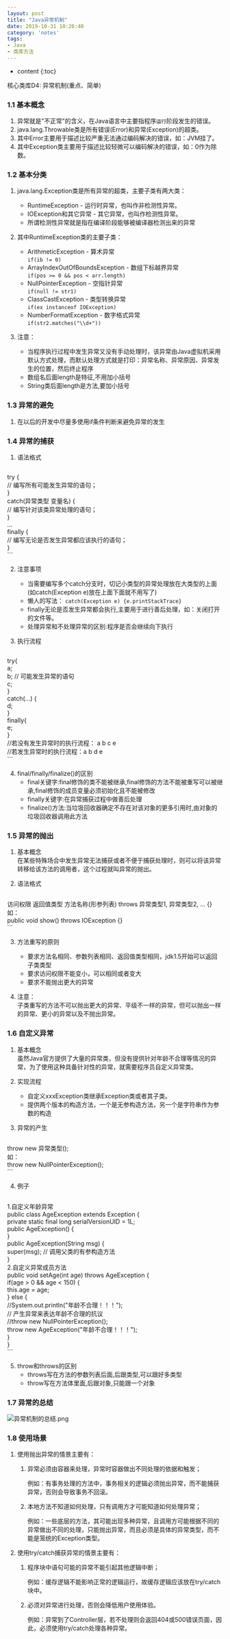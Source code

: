 ```yaml
---
layout: post
title: "Java异常机制"
date: 2019-10-31 10:26:40
category: 'notes'
tags:
- Java
- 类库方法
---
```

* content
{:toc}

核心类库D4: 异常机制(重点、简单) 













 
### 1.1 基本概念    
1. 异常就是"不正常"的含义，在Java语言中主要指程序`运行`阶段发生的错误。    
2. java.lang.Throwable类是所有错误(Error)和异常(Exception)的超类。    
3. 其中Error主要用于描述比较严重无法通过编码解决的错误，如：JVM挂了。    
4. 其中Exception类主要用于描述比较轻微可以编码解决的错误，如：0作为除数。    
    
### 1.2 基本分类    
1. java.lang.Exception类是所有异常的超类，主要子类有两大类：    
    - RuntimeException - 运行时异常，也叫作非检测性异常。    
    - IOException和其它异常 - 其它异常，也叫作检测性异常。
    - 所谓检测性异常就是指在编译阶段能够被编译器检测出来的异常    
  
2. 其中RuntimeException类的主要子类：  
    - ArithmeticException - 算术异常  
        `if(ib != 0)`  
    - ArrayIndexOutOfBoundsException - 数组下标越界异常  
        `if(pos >= 0 && pos < arr.length)`  
    - NullPointerException - 空指针异常  
        `if(null != str1)`  
    - ClassCastException - 类型转换异常  
        `if(ex instanceof IOException)`  
    - NumberFormatException - 数字格式异常  
        `if(str2.matches("\\d+"))`  
  
3. 注意：    
    - 当程序执行过程中发生异常又没有手动处理时，该异常由Java虚拟机采用默认方式处理，而默认处理方式就是打印：异常名称、异常原因、异常发生的位置，然后终止程序    
    - 数组名后面length是特征,不用加小括号  
    - String类后面length是方法,要加小括号
    
### 1.3 异常的避免    
1. 在以后的开发中尽量多使用if条件判断来避免异常的发生  


### 1.4 异常的捕获
1. 语法格式 
    ```java
try {    
    // 编写所有可能发生异常的语句；    
}    
catch(异常类型 变量名) {    
    // 编写针对该类异常处理的语句；    
}    
...    
finally {    
    // 编写无论是否发生异常都应该执行的语句；    
}    
    ```
  
2. 注意事项    
    - 当需要编写多个catch分支时，切记小类型的异常处理放在大类型的上面(如catch(Exception e)放在上面下面就不用写了)    
    - 懒人的写法： `catch(Exception e) {e.printStackTrace}`    
    - finally无论是否发生异常都会执行,主要用于进行善后处理，如：关闭打开的文件等。    
    - 处理异常和不处理异常的区别:程序是否会继续向下执行 
    
3. 执行流程
    ```java
try{    
    a;    
    b; // 可能发生异常的语句    
    c;    
}    
catch(...) {    
    d;    
}    
finally{    
    e;    
}    
//若没有发生异常时的执行流程： a  b  c   e    
//若发生异常时的执行流程：a  b  d  e    
    ```

4. final/finally/finalize()的区别
    - final关键字:final修饰的类不能被继承,final修饰的方法不能被重写可以被继承,final修饰的成员变量必须初始化且不能被修改
    - finally关键字:在异常捕获过程中做善后处理
    - finalize()方法:当垃圾回收器确定不存在对该对象的更多引用时,由对象的垃圾回收器调用此方法


### 1.5 异常的抛出    
1. 基本概念    
    在某些特殊场合中发生异常无法捕获或者不便于捕获处理时，则可以将该异常转移给该方法的调用者，这个过程就叫异常的抛出。    
    
2. 语法格式
    ```java
访问权限 返回值类型 方法名称(形参列表) throws 异常类型1, 异常类型2, ... {}    
如：    
public void show() throws IOException {}    
    ```

3. 方法重写的原则    
    - 要求方法名相同、参数列表相同、返回值类型相同，jdk1.5开始可以返回子类类型    
    - 要求访问权限不能变小，可以相同或者变大    
    - 要求不能抛出更大的异常    
    
4. 注意：    
    子类重写的方法不可以抛出更大的异常、平级不一样的异常，但可以抛出一样的异常、更小的异常以及不抛出异常。    
    
### 1.6 自定义异常    
1. 基本概念    
    虽然Java官方提供了大量的异常类，但没有提供针对年龄不合理等情况的异常，为了使用这种具备针对性的异常，就需要程序员自定义异常类。    
    
2. 实现流程    
    - 自定义xxxException类继承Exception类或者其子类。    
    - 提供两个版本的构造方法，一个是无参构造方法，另一个是字符串作为参数的构造    
    
3. 异常的产生
    ```java
throw new 异常类型();    
如：    
throw new NullPointerException();    
    ```

4. 例子
    ```java
1.自定义年龄异常  
public class AgeException extends Exception {  
    private static final long serialVersionUID = 1L;  
    public AgeException() {  
    }  
    public AgeException(String msg) {  
        super(msg); // 调用父类的有参构造方法  
    }  
2.自定义异常成员方法  
public void setAge(int age) throws AgeException {  
    if(age > 0 && age < 150) {  
        this.age = age;  
    } else {  
        //System.out.println("年龄不合理！！！");  
        // 产生异常来表达年龄不合理的抗议  
        //throw new NullPointerException();  
        throw new AgeException("年龄不合理！！！");  
    }  
 }  
    ```

5. throw和throws的区别
    - throws写在方法的参数列表后面,后跟类型,可以跟好多类型  
    - throw写在方法体里面,后跟对象,只能跟一个对象  
  
  
### 1.7 异常的总结
![异常机制的总结.png](/assets/blog/异常机制的总结.png)   

### 1.8 使用场景
1. 使用抛出异常的情景主要有：

    1. 异常必须由容器来处理，异常时容器做出不同处理的依据和触发；

         例如：有事务处理的方法中，事务相关的逻辑必须抛出异常，而不能捕获异常，否则会导致事务不回滚。

    2. 本地方法不知道如何处理，只有调用方才可能知道如何处理异常；

         例如：一些底层的方法，其可能出现多种异常，且调用方可能根据不同的异常做出不同的处理，只能抛出异常，而且必须是具体的异常类型，而不能是笼统的Exception类型。



2. 使用try/catch捕获异常的情景主要有：

    1. 程序块中语句可能的异常不能引起其他逻辑中断；

          例如：缓存逻辑不能影响正常的逻辑运行，故缓存逻辑应该放在try/catch块中。

    2. 必须对异常进行处理，否则会降低用户使用体验。

          例如：异常到了Controller层，若不处理则会返回404或500错误页面，因此，必须使用try/catch处理各种异常。




